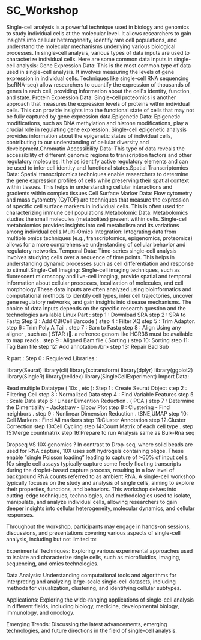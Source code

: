 # SC_Workshop
Single-cell analysis is a powerful technique used in biology and genomics to study individual cells at the molecular level. It allows researchers to gain insights into cellular heterogeneity, identify rare cell populations, and understand the molecular mechanisms underlying various biological processes. In single-cell analysis, various types of data inputs are used to characterize individual cells.
Here are some common data inputs in single-cell analysis: Gene Expression Data: This is the most common type of data used in single-cell analysis.
It involves measuring the levels of gene expression in individual cells.
Techniques like single-cell RNA sequencing (scRNA-seq) allow researchers to quantify the expression of thousands of genes in each cell, providing information about the cell's identity, function, and state.
Protein Expression Data: Single-cell proteomics is another approach that measures the expression levels of proteins within individual cells. This can provide insights into the functional state of cells that may not be fully captured by gene expression data.Epigenetic Data: Epigenetic modifications, such as DNA methylation and histone modifications, play a crucial role in regulating gene expression. Single-cell epigenetic analysis provides information about the epigenetic states of individual cells, contributing to our understanding of cellular diversity and development.Chromatin Accessibility Data: This type of data reveals the accessibility of different genomic regions to transcription factors and other regulatory molecules.
It helps identify active regulatory elements and can be used to infer cell identity and functional states.Spatial Transcriptomics Data: Spatial transcriptomics techniques enable researchers to determine the gene expression profiles of cells while preserving their spatial context within tissues.
This helps in understanding cellular interactions and gradients within complex tissues.Cell Surface Marker Data: Flow cytometry and mass cytometry (CyTOF) are techniques that measure the expression of specific cell surface markers in individual cells. This is often used for characterizing immune cell populations.Metabolomic Data: Metabolomics studies the small molecules (metabolites) present within cells. Single-cell metabolomics provides insights into cell metabolism and its variations among individual cells.Multi-Omics Integration: Integrating data from multiple omics techniques (e.g., transcriptomics, epigenomics, proteomics) allows for a more comprehensive understanding of cellular behavior and regulatory networks.
Temporal Data: Time-series single-cell analysis involves studying cells over a sequence of time points. This helps in understanding dynamic processes such as cell differentiation and response to stimuli.Single-Cell Imaging: Single-cell imaging techniques, such as fluorescent microscopy and live-cell imaging, provide spatial and temporal information about cellular processes, localization of molecules, and cell morphology.These data inputs are often analyzed using bioinformatics and computational methods to identify cell types, infer cell trajectories, uncover gene regulatory networks, and gain insights into disease mechanisms. The choice of data inputs depends on the specific research question and the technologies available
Linux Part :
step 1 : Download SRA
step 2 : SRA to Fastq
Step 3 : Add CB(Cell Barcode )
step 4 : Filter XQ
step 5 : Trim Adaptor.
step 6 : Trim Poly A Tail .
step 7 : Bam to Fastq
step 8 : Align Using any aligner , such as ( STAR ).َ a refrence genom like HGR38 must be available to map reads .
step 9 : Aligned Bam file ( Sorting )
step 10: Sorting
step 11: Tag Bam file
step 12: Add annotation /br> step 13: Repair Bad Sub

R part :
Step 0 : Requiered Libraries :

library(Seurat)
library(cli)
library(sctransform)
library(dplyr)
library(ggplot2)
library(SingleR)
library(celldex)
library(SingleCellExperiment)
Import Data:

Read multiple Datatype ( 10x , etc ):
Step 1 : Create Seurat Object
step 2 : Filtering Cell
step 3 : Normalized Data
step 4 : Find Variable Features
step 5 : Scale Data
step 6 : Linear Dimention Reduction . ( PCA )
step 7 : Determine the Dimentiality - Jackstraw - Elbow Plot
step 8 : Clustering - Find neighbors .
step 9 : Nonlinear Dimension Reduction . tSNE,UMAP
step 10: Cell Markers : Find All markers
step 11:Cluster Annotation
step 12:Cluster Correction
step 13:Cell Cycling
step 14:Count Matrix of each cell type .
step 15:Merge countmatrix
step 16:Prepare to run Analysis same as Bulk-Rna seq

Dropseq VS 10X genomics ?
In contrast to Drop-seq, where solid beads are used for RNA capture, 10X uses soft hydrogels containing oligos. These enable “single Poisson loading” leading to capture of >60% of input cells. 10x single cell assays typically capture some freely floating transcripts during the droplet-based capture process, resulting in a low level of background RNA counts referred to as ambient RNA. A single-cell workshop typically focuses on the study and analysis of single cells, aiming to explore their properties, functions, and behaviors. This workshop delves into cutting-edge techniques, technologies, and methodologies used to isolate, manipulate, and analyze individual cells, allowing researchers to gain deeper insights into cellular heterogeneity, molecular dynamics, and cellular responses.

Throughout the workshop, participants may engage in hands-on sessions, discussions, and presentations covering various aspects of single-cell analysis, including but not limited to:

Experimental Techniques: Exploring various experimental approaches used to isolate and characterize single cells, such as microfluidics, imaging, sequencing, and omics technologies.

Data Analysis: Understanding computational tools and algorithms for interpreting and analyzing large-scale single-cell datasets, including methods for visualization, clustering, and identifying cellular subtypes.

Applications: Exploring the wide-ranging applications of single-cell analysis in different fields, including biology, medicine, developmental biology, immunology, and oncology.

Emerging Trends: Discussing the latest advancements, emerging technologies, and future directions in the field of single-cell analysis.

